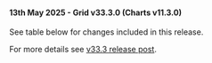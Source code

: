 #### 13th May 2025 - Grid v33.3.0 (Charts v11.3.0)

See table below for changes included in this release.

For more details see [v33.3 release post](https://blog.ag-grid.com/whats-new-in-ag-grid-33-3/).
